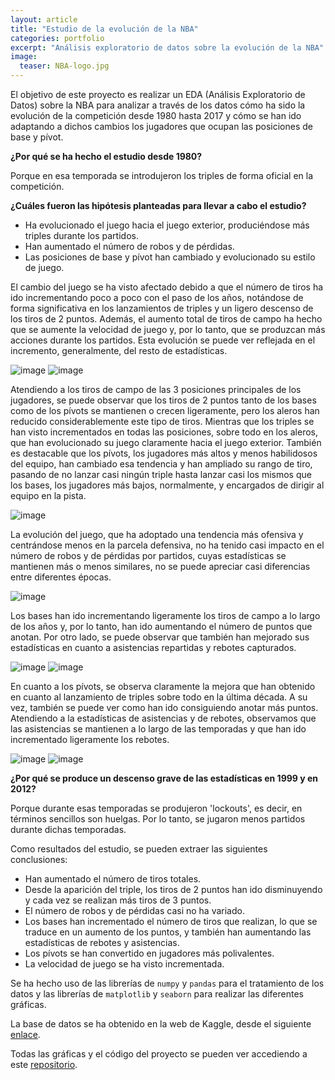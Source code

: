 ```yaml
---
layout: article
title: "Estudio de la evolución de la NBA"
categories: portfolio
excerpt: "Análisis exploratorio de datos sobre la evolución de la NBA"
image:
  teaser: NBA-logo.jpg
---
```


El objetivo de este proyecto es realizar un EDA (Análisis Exploratorio de Datos) sobre la NBA para analizar a través de los datos cómo ha sido la evolución de la competición desde 1980 hasta 2017 y cómo se han ido adaptando a dichos cambios los jugadores que ocupan las posiciones de base y pívot.

**¿Por qué se ha hecho el estudio desde 1980?**

Porque en esa temporada se introdujeron los triples de forma oficial en la competición.

**¿Cuáles fueron las hipótesis planteadas para llevar a cabo el estudio?**

- Ha evolucionado el juego hacia el juego exterior, produciéndose más triples durante los partidos.
- Han aumentado el número de robos y de pérdidas.
- Las posiciones de base y pívot han cambiado y evolucionado su estilo de juego.

El cambio del juego se ha visto afectado debido a que el número de tiros ha ido incrementando poco a poco con el paso de los años, notándose de forma significativa en los lanzamientos de triples y un ligero descenso de los tiros de 2 puntos. Además, el aumento total de tiros de campo ha hecho que se aumente la velocidad de juego y, por lo tanto, que se produzcan más acciones durante los partidos. Esta evolución se puede ver reflejada en el incremento, generalmente, del resto de estadísticas.

![image](/portfolio/images/tiros-totales.jpg)
![image](/portfolio/images/tiros-2-3.jpg)

Atendiendo a los tiros de campo de las 3 posiciones principales de los jugadores, se puede observar que los tiros de 2 puntos tanto de los bases como de los pívots se mantienen o crecen ligeramente, pero los aleros han reducido considerablemente este tipo de tiros. Mientras que los triples se han visto incrementados en todas las posiciones, sobre todo en los aleros, que han evolucionado su juego claramente hacia el juego exterior. También es destacable que los pívots, los jugadores más altos y menos habilidosos del equipo, han cambiado esa tendencia y han ampliado su rango de tiro, pasando de no lanzar casi ningún triple hasta lanzar casi los mismos que los bases, los jugadores más bajos, normalmente, y encargados de dirigir al equipo en la pista.

![image](/portfolio/images/tiros-posiciones.jpg)

La evolución del juego, que ha adoptado una tendencia más ofensiva y centrándose menos en la parcela defensiva, no ha tenido casi impacto en el número de robos y de pérdidas por partidos, cuyas estadísticas se mantienen más o menos similares, no se puede apreciar casi diferencias entre diferentes épocas.

![image](/portfolio/images/robos-perdidas.jpg)

Los bases han ido incrementando ligeramente los tiros de campo a lo largo de los años y, por lo tanto, han ido aumentando el número de puntos que anotan. Por otro lado, se puede observar que también han mejorado sus estadísticas en cuanto a asistencias repartidas y rebotes capturados.

![image](/portfolio/images/bases-tiros-puntos.jpg)
![image](/portfolio/images/bases-asistencias-rebotes.jpg)

En cuanto a los pívots, se observa claramente la mejora que han obtenido en cuanto al lanzamiento de triples sobre todo en la última década. A su vez, también se puede ver como han ido consiguiendo anotar más puntos. Atendiendo a la estadísticas de asistencias y de rebotes, observamos que las asistencias se mantienen a lo largo de las temporadas y que han ido incrementado ligeramente los rebotes.

![image](/portfolio/images/pivots-tiros.jpg)
![image](/portfolio/images/pivots-rebotes-asistencias.jpg)

**¿Por qué se produce un descenso grave de las estadísticas en 1999 y en 2012?**

Porque durante esas temporadas se produjeron 'lockouts', es decir, en términos sencillos son huelgas. Por lo tanto, se jugaron menos partidos durante dichas temporadas.

Como resultados del estudio, se pueden extraer las siguientes conclusiones:

- Han aumentado el número de tiros totales.
- Desde la aparición del triple, los tiros de 2 puntos han ido disminuyendo y cada vez se realizan más tiros de 3 puntos.
- El número de robos y de pérdidas casi no ha variado.
- Los bases han incrementado el número de tiros que realizan, lo que se traduce en un aumento de los puntos, y también han aumentando las estadísticas de rebotes y asistencias.
- Los pívots se han convertido en jugadores más polivalentes.
- La velocidad de juego se ha visto incrementada.


Se ha hecho uso de las librerías de `numpy` y `pandas` para el tratamiento de los datos y las librerías de `matplotlib` y `seaborn` para realizar las diferentes gráficas. 

La base de datos se ha obtenido en la web de Kaggle, desde el siguiente [enlace](https://www.kaggle.com/drgilermo/nba-players-stats).

Todas las gráficas y el código del proyecto se pueden ver accediendo a este [repositorio](https://github.com/arturogzm93/EDA-NBA).
